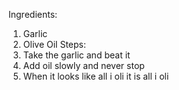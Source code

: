 Ingredients:
1) Garlic
2) Olive Oil
Steps:
1) Take the garlic and beat it
2) Add oil slowly and never stop
3) When it looks like all i oli it is all i oli

